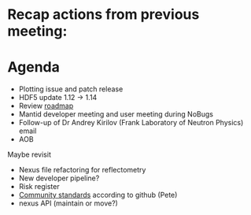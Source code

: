# Recap actions from previous meeting:


# Agenda

- Plotting issue and patch release
- HDF5 update 1.12 -> 1.14
- Review [roadmap](https://github.com/mantidproject/roadmap/projects/1)
- Mantid developer meeting and user meeting during NoBugs
- Follow-up of Dr Andrey Kirilov (Frank Laboratory of Neutron Physics) email
- AOB

Maybe revisit
- Nexus file refactoring for reflectometry
- New developer pipeline?
- Risk register
- [Community standards](https://github.com/mantidproject/mantid/community) according to github (Pete)
- nexus API (maintain or move?)
